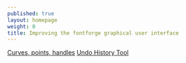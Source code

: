 ```yaml
---
published: true
layout: homepage
weight: 0
title: Improving the fontforge graphical user interface
---
```


<div class="offset2"> 
<a href="points.html">Curves, points, handles</a>
<a href="undo.html">Undo History Tool</a>

</div>